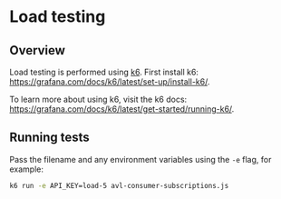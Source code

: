 # Load testing

## Overview

Load testing is performed using [k6](https://k6.io/). First install k6: <https://grafana.com/docs/k6/latest/set-up/install-k6/>.

To learn more about using k6, visit the k6 docs: <https://grafana.com/docs/k6/latest/get-started/running-k6/>.

## Running tests

Pass the filename and any environment variables using the `-e` flag, for example:

```bash
k6 run -e API_KEY=load-5 avl-consumer-subscriptions.js
```
